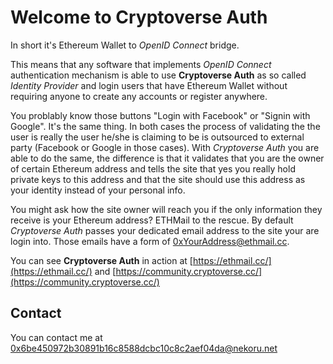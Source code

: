 # Welcome to Cryptoverse Auth

In short it's Ethereum Wallet to *OpenID Connect* bridge.

This means that any software that implements *OpenID Connect* authentication mechanism is able to use **Cryptoverse Auth** as so called *Identity Provider* and login users that have Ethereum Wallet without requiring anyone to create any accounts or register anywhere.

You problably know those buttons "Login with Facebook" or "Signin with Google". It's the same thing. In both cases the process of validating the the user is really the user he/she is claiming to be is outsourced to external party (Facebook or Google in those cases). With *Cryptoverse Auth* you are able to do the same, the difference is that it validates that you are the owner of certain Ethereum address and tells the site that yes you really hold private keys to this address and that the site should use this address as your identity instead of your personal info.

You might ask how the site owner will reach you if the only information they receive is your Ethereum address? 
ETHMail to the rescue. By default *Cryptoverse Auth* passes your dedicated email address to the site your are login into. Those emails have a form of 0xYourAddress@ethmail.cc. 

You can see **Cryptoverse Auth** in action at [https://ethmail.cc/](https://ethmail.cc/) and [https://community.cryptoverse.cc/](https://community.cryptoverse.cc/)

## Contact

You can contact me at [0x6be450972b30891b16c8588dcbc10c8c2aef04da@nekoru.net](mailto:0x6be450972b30891b16c8588dcbc10c8c2aef04da@nekoru.net)
